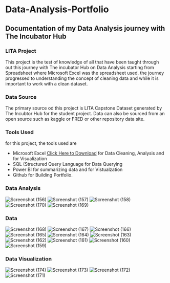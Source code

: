 # Data-Analysis-Portfolio
## Documentation of my Data Analysis journey with The Incubator Hub
### LITA Project
This project is the test of knowledge of all that have been taught through out this journey with The incubator Hub on Data Analysis starting from Spreadsheet where Microsoft Excel was the spreadsheet used. the journey progressed to understanding the concept of cleaning data and while it is important to work with a clean dataset. 

### Data Source
The primary source od this project is LITA Capstone Dataset generated by The Incubtor Hub for the student project. Data can also be sourced from an open source such as kaggle or FRED or other repository data site.

### Tools Used
for this project, the tools used are
- Microsoft Excel [Click Here to Download](https://www.microsoft.com) for Data Cleaning, Analysis and for Visualization
- SQL (Structured Query Language for Data Querying
- Power BI for summarizing data and for Vistualzation
- Github for Building Portfolio.
### Data Analysis
![Screenshot (156)](https://github.com/user-attachments/assets/3bd785e9-7da8-4948-a574-c492a6116d27)
![Screenshot (157)](https://github.com/user-attachments/assets/e031df4e-0fbc-4a1e-989f-4b6cdc9d4b2c)
![Screenshot (158)](https://github.com/user-attachments/assets/c2cd5e94-d852-46c9-a6a9-e8a9de363d89)
![Screenshot (170)](https://github.com/user-attachments/assets/a5917093-7087-4da0-a400-de330733cf54)
![Screenshot (169)](https://github.com/user-attachments/assets/c6bc745a-19cc-489e-8fd1-9d94f3ee237b)

### Data 
![Screenshot (168)](https://github.com/user-attachments/assets/336cbfdc-9ed6-407f-9ab2-4f9d83575725)
![Screenshot (167)](https://github.com/user-attachments/assets/806c8d1f-9e72-4db7-a752-883f72362683)
![Screenshot (166)](https://github.com/user-attachments/assets/c3994159-d5a8-4041-bea9-01b050b02b09)
![Screenshot (165)](https://github.com/user-attachments/assets/6bcadfb2-23f9-4ea2-91c9-e6e3e55d16e4)
![Screenshot (164)](https://github.com/user-attachments/assets/d0739ce7-7b30-4f8b-9c99-ba3c45c12bc1)
![Screenshot (163)](https://github.com/user-attachments/assets/01b02e2a-f79a-4a3b-8996-eedc27c84645)
![Screenshot (162)](https://github.com/user-attachments/assets/eb1a7db1-791d-4545-993c-89f23696fff3)
![Screenshot (161)](https://github.com/user-attachments/assets/6b544d47-ac7f-4883-9989-0973c0d9253b)
![Screenshot (160)](https://github.com/user-attachments/assets/d29426ea-82ee-4701-82c7-37e8e2db65ce)
![Screenshot (159)](https://github.com/user-attachments/assets/82505788-2a89-49bc-9bf7-0b6d83eecacb)

### Data Visualization
![Screenshot (174)](https://github.com/user-attachments/assets/51b6eb79-3a95-4355-9389-6f1809861ff3)
![Screenshot (173)](https://github.com/user-attachments/assets/2e9fd351-c43b-4741-8ea6-c91d93614f4c)
![Screenshot (172)](https://github.com/user-attachments/assets/d5bbdabc-668c-416a-992a-0a23b7c7fe13)
![Screenshot (171)](https://github.com/user-attachments/assets/50c3ad7c-a3b5-43f5-965c-f53dba65eecf)
